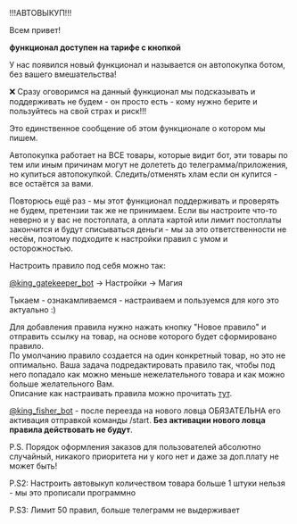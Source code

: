 !!!АВТОВЫКУП!!!


Всем привет!

**функционал доступен на тарифе с кнопкой**

У нас появился новый функционал и называется он автопокупка ботом, без вашего вмешательства!


❌ Сразу оговоримся на данный функционал мы подсказывать и поддерживать не будем - он просто есть - кому нужно берите и пользуйтесь на свой страх и риск!!!

Это единственное сообщение об этом функционале о котором мы пишем.

Автопокупка работает на ВСЕ товары, которые видит бот, эти товары по тем или иным причинам могут не долететь до телеграмма/приложения, но купиться автопокупкой.
Следить/отменять хлам если он купится - все остаётся за вами.

Повторюсь ещё раз - мы этот функционал поддерживать и проверять не будем, претензии так же не принимаем.
Если вы настроите что-то неверно и у вас не постоплата, а оплата картой или лимит постоплаты закончится и будут списываться деньги - мы за это ответственности не несём, поэтому подходите к настройки правил с умом и осторожностью.

Настроить правило под себя можно так:

[@king_gatekeeper_bot](http://t.me/king_gatekeeper_bot) -> Настройки -> Магия

Тыкаем - ознакамливаемся - настраиваем и пользуемся для кого это актуально :)

Для добавления правила нужно нажать кнопку "Новое правило" и отправить ссылку на товар, на основе которого будет сформировано правило.  
По умолчанию правило создается на один конкретный товар, но это не оптимально. Ваша задача подредактировать правило так, чтобы под него попадало как можно меньше нежелательного товара и как можно больше желательного Вам.  
Описание как настраивать правила можно прочитать [тут](/autobot_faq/).  

[@king_fisher_bot](http://t.me/king_fisher_bot) - после переезда на нового ловца ОБЯЗАТЕЛЬНА его активация отправкой команды /start. **Без активации нового ловца правила действовать не будут**.

P.S. Порядок оформления заказов для пользователей абсолютно случайный, никакого приоритета ни у кого нет и даже за доп.плату не может быть!


P.S2: Настроить автовыкуп количеством товара больше 1 штуки нельзя - мы это прописали программно

P.S3: Лимит 50 правил, больше телеграмм не выдерживает
